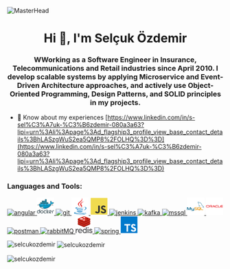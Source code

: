 ![MasterHead](https://media.licdn.com/dms/image/v2/D4D16AQEiFoWdAnUN1A/profile-displaybackgroundimage-shrink_350_1400/profile-displaybackgroundimage-shrink_350_1400/0/1714840400902?e=1752710400&v=beta&t=Aq1_rjiBmmR33cZweSaizQJqE01jWFX51LCF7d78BH0)
<h1 align="center">Hi 👋, I'm Selçuk Özdemir</h1>
<h3 align="center">WWorking as a Software Engineer in Insurance, Telecommunications and Retail industries since April 2010. I develop scalable systems by applying Microservice and Event-Driven Architecture approaches, and actively use Object-Oriented Programming, Design Patterns, and SOLID principles in my projects.</h3>


- 📄 Know about my experiences [https://www.linkedin.com/in/s-sel%C3%A7uk-%C3%B6zdemir-080a3a63?lipi=urn%3Ali%3Apage%3Ad_flagship3_profile_view_base_contact_details%3BhLASzgWuS2ea5QMP8%2FOLHQ%3D%3D](https://www.linkedin.com/in/s-sel%C3%A7uk-%C3%B6zdemir-080a3a63?lipi=urn%3Ali%3Apage%3Ad_flagship3_profile_view_base_contact_details%3BhLASzgWuS2ea5QMP8%2FOLHQ%3D%3D)
</p>
<p align="left">
</p>

<h3 align="left">Languages and Tools:</h3>
<p align="left"> <a href="https://angular.io" target="_blank" rel="noreferrer"> <img src="https://angular.io/assets/images/logos/angular/angular.svg" alt="angular" width="40" height="40"/> </a> <a href="https://www.docker.com/" target="_blank" rel="noreferrer"> <img src="https://raw.githubusercontent.com/devicons/devicon/master/icons/docker/docker-original-wordmark.svg" alt="docker" width="40" height="40"/> </a> <a href="https://git-scm.com/" target="_blank" rel="noreferrer"> <img src="https://www.vectorlogo.zone/logos/git-scm/git-scm-icon.svg" alt="git" width="40" height="40"/> </a> <a href="https://www.java.com" target="_blank" rel="noreferrer"> <img src="https://raw.githubusercontent.com/devicons/devicon/master/icons/java/java-original.svg" alt="java" width="40" height="40"/> </a> <a href="https://developer.mozilla.org/en-US/docs/Web/JavaScript" target="_blank" rel="noreferrer"> <img src="https://raw.githubusercontent.com/devicons/devicon/master/icons/javascript/javascript-original.svg" alt="javascript" width="40" height="40"/> </a> <a href="https://www.jenkins.io" target="_blank" rel="noreferrer"> <img src="https://www.vectorlogo.zone/logos/jenkins/jenkins-icon.svg" alt="jenkins" width="40" height="40"/> </a> <a href="https://kafka.apache.org/" target="_blank" rel="noreferrer"> <img src="https://www.vectorlogo.zone/logos/apache_kafka/apache_kafka-icon.svg" alt="kafka" width="40" height="40"/> </a> <a href="https://www.microsoft.com/en-us/sql-server" target="_blank" rel="noreferrer"> <img src="https://www.svgrepo.com/show/303229/microsoft-sql-server-logo.svg" alt="mssql" width="40" height="40"/> </a> <a href="https://www.mysql.com/" target="_blank" rel="noreferrer"> <img src="https://raw.githubusercontent.com/devicons/devicon/master/icons/mysql/mysql-original-wordmark.svg" alt="mysql" width="40" height="40"/> </a> <a href="https://www.oracle.com/" target="_blank" rel="noreferrer"> <img src="https://raw.githubusercontent.com/devicons/devicon/master/icons/oracle/oracle-original.svg" alt="oracle" width="40" height="40"/> </a> <a href="https://postman.com" target="_blank" rel="noreferrer"> <img src="https://www.vectorlogo.zone/logos/getpostman/getpostman-icon.svg" alt="postman" width="40" height="40"/> </a> <a href="https://www.rabbitmq.com" target="_blank" rel="noreferrer"> <img src="https://www.vectorlogo.zone/logos/rabbitmq/rabbitmq-icon.svg" alt="rabbitMQ" width="40" height="40"/> </a> <a href="https://redis.io" target="_blank" rel="noreferrer"> <img src="https://raw.githubusercontent.com/devicons/devicon/master/icons/redis/redis-original-wordmark.svg" alt="redis" width="40" height="40"/> </a> <a href="https://spring.io/" target="_blank" rel="noreferrer"> <img src="https://www.vectorlogo.zone/logos/springio/springio-icon.svg" alt="spring" width="40" height="40"/> </a> <a href="https://www.typescriptlang.org/" target="_blank" rel="noreferrer"> <img src="https://raw.githubusercontent.com/devicons/devicon/master/icons/typescript/typescript-original.svg" alt="typescript" width="40" height="40"/> </a> </p>

<p><img align="left" src="https://github-readme-stats.vercel.app/api/top-langs?username=selcukozdemir&show_icons=true&locale=en&layout=compact" alt="selcukozdemir" /></p>

<p>&nbsp;<img align="center" src="https://github-readme-stats.vercel.app/api?username=selcukozdemir&show_icons=true&locale=en" alt="selcukozdemir" /></p>

<p><img align="center" src="https://github-readme-streak-stats.herokuapp.com/?user=selcukozdemir&" alt="selcukozdemir" /></p>
